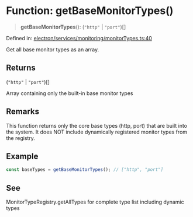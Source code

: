 # Function: getBaseMonitorTypes()

> **getBaseMonitorTypes**(): (`"http"` \| `"port"`)[]

Defined in: [electron/services/monitoring/monitorTypes.ts:40](https://github.com/Nick2bad4u/Uptime-Watcher/blob/2a45eeb1723f8f7089001af2c92aa07d82dfe7e4/electron/services/monitoring/monitorTypes.ts#L40)

Get all base monitor types as an array.

## Returns

(`"http"` \| `"port"`)[]

Array containing only the built-in base monitor types

## Remarks

This function returns only the core base types (http, port) that are
built into the system. It does NOT include dynamically registered
monitor types from the registry.

## Example

```typescript
const baseTypes = getBaseMonitorTypes(); // ["http", "port"]
```

## See

MonitorTypeRegistry.getAllTypes for complete type list including dynamic types
